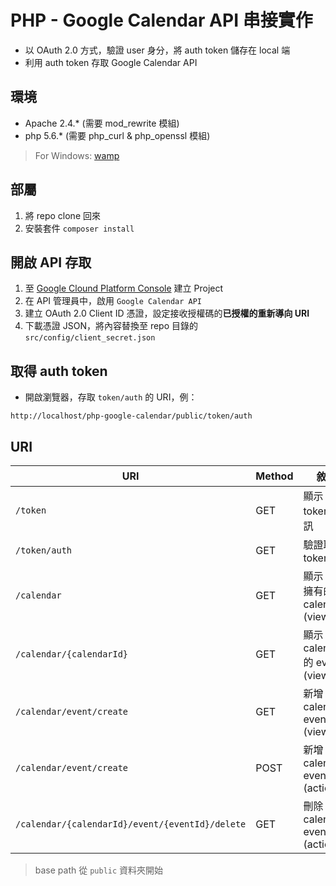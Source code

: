 # PHP - Google Calendar API 串接實作

* 以 OAuth 2.0 方式，驗證 user 身分，將 auth token 儲存在 local 端
* 利用 auth token 存取 Google Calendar API

## 環境
* Apache 2.4.* (需要 mod_rewrite 模組)
* php 5.6.* (需要 php_curl & php_openssl 模組)
> For Windows: [wamp](http://www.wampserver.com/en/)

## 部屬
1. 將 repo clone 回來
2. 安裝套件 `composer install`
 
## 開啟 API 存取
1. 至 [Google Clound Platform Console](https://console.cloud.google.com/) 建立 Project
2. 在 API 管理員中，啟用 `Google Calendar API`
3. 建立 OAuth 2.0 Client ID 憑證，設定接收授權碼的**已授權的重新導向 URI**
4. 下載憑證 JSON，將內容替換至 repo 目錄的 `src/config/client_secret.json`
 
## 取得 auth token
* 開啟瀏覽器，存取 `token/auth` 的 URI，例：
```
http://localhost/php-google-calendar/public/token/auth
```

## URI
 URI | Method | 敘述
 ---|---|---
`/token` | GET | 顯示 tokens 資訊
`/token/auth` | GET | 驗證取得 token 
`/calendar` | GET | 顯示 user 擁有的 calendars (view)
`/calendar/{calendarId}` | GET | 顯示 calendar 的 events (view)
`/calendar/event/create` | GET | 新增 calendar event (view)
`/calendar/event/create` | POST | 新增 calendar event (action)
`/calendar/{calendarId}/event/{eventId}/delete` | GET | 刪除 calendar event (action)

> base path 從 `public` 資料夾開始